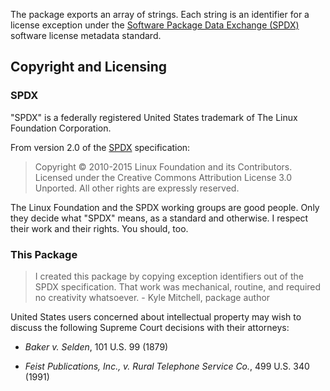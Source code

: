 The package exports an array of strings. Each string is an identifier
for a license exception under the [Software Package Data Exchange
(SPDX)][spdx] software license metadata standard.

[spdx]: https://spdx.org

## Copyright and Licensing

### SPDX

"SPDX" is a federally registered United States trademark of The Linux
Foundation Corporation.

From version 2.0 of the [SPDX] specification:

> Copyright © 2010-2015 Linux Foundation and its Contributors. Licensed
> under the Creative Commons Attribution License 3.0 Unported. All other
> rights are expressly reserved.

The Linux Foundation and the SPDX working groups are good people. Only
they decide what "SPDX" means, as a standard and otherwise. I respect
their work and their rights. You should, too.

### This Package

> I created this package by copying exception identifiers out of the
> SPDX specification. That work was mechanical, routine, and required no
> creativity whatsoever. - Kyle Mitchell, package author

United States users concerned about intellectual property may wish to
discuss the following Supreme Court decisions with their attorneys:

-   _Baker v. Selden_, 101 U.S. 99 (1879)

-   _Feist Publications, Inc., v. Rural Telephone Service Co._,
    499 U.S. 340 (1991)
